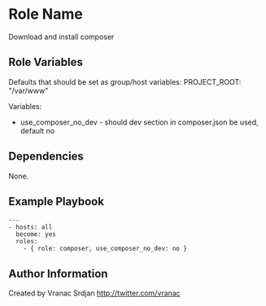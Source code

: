 Role Name
=========

Download and install composer

Role Variables
--------------

Defaults that should be set as group/host variables:
PROJECT_ROOT: "/var/www"

Variables:
- use_composer_no_dev - should dev section in composer.json be used, default no

Dependencies
------------

None.

Example Playbook
----------------

```
---
- hosts: all
  become: yes
  roles:
    - { role: composer, use_composer_no_dev: no }
```

Author Information
------------------

Created by Vranac Srdjan http://twitter.com/vranac
